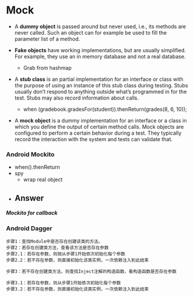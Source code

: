 # Mock



- A **dummy object** is passed around but never used, i.e., its methods are never called. Such an object can for example be used to fill the parameter list of a method.

- **Fake objects** have working implementations, but are usually simplified. For example, they use an in memory database and not a real database.
  - Grab from hashmap

- A **stub class** is an partial implementation for an interface or class with the purpose of using an instance of this stub class during testing. Stubs usually don’t respond to anything outside what’s programmed in for the test. Stubs may also record information about calls.
  -  when (gradebook.gradesFor(student)).thenReturn(grades(8, 6, 10));

- A **mock object** is a dummy implementation for an interface or a class in which you define the output of certain method calls. Mock objects are configured to perform a certain behavior during a test. They typically record the interaction with the system and tests can validate that.




### Android Mockito

- when().thenReturn
- spy
  - wrap real object
- Answer
  - 


##### Mockito for callback



### Android Dagger


    步骤1：查找Module中是否存在创建该类的方法。
    步骤2：若存在创建类方法，查看该方法是否存在参数
    步骤2.1：若存在参数，则按从步骤1开始依次初始化每个参数
    步骤2.2：若不存在参数，则直接初始化该类实例，一次依赖注入到此结束

    步骤3：若不存在创建类方法，则查找Inject注解的构造函数，看构造函数是否存在参数

    步骤3.1：若存在参数，则从步骤1开始依次初始化每个参数
    步骤3.2：若不存在参数，则直接初始化该类实例，一次依赖注入到此结束


